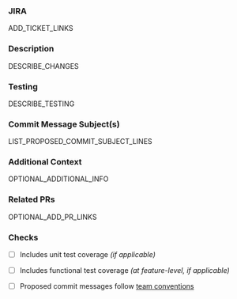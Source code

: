 ### JIRA
ADD_TICKET_LINKS

### Description
DESCRIBE_CHANGES

### Testing
DESCRIBE_TESTING

### Commit Message Subject(s)
LIST_PROPOSED_COMMIT_SUBJECT_LINES

### Additional Context
OPTIONAL_ADDITIONAL_INFO

### Related PRs
OPTIONAL_ADD_PR_LINKS

### Checks
- [ ] Includes unit test coverage _(if applicable)_
- [ ] Includes functional test coverage _(at feature-level, if applicable)_
- [ ] Proposed commit messages follow [team conventions](https://github.com/socialvibe/adlabs-wiki/blob/develop/git/README.md#commits)

